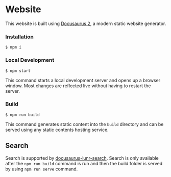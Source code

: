 # Website

This website is built using [Docusaurus 2](https://docusaurus.io/), a modern static website generator.

### Installation

```
$ npm i
```

### Local Development

```
$ npm start
```

This command starts a local development server and opens up a browser window. Most changes are reflected live without having to restart the server.

### Build

```
$ npm run build
```

This command generates static content into the `build` directory and can be served using any static contents hosting service.

## Search

Search is supported by [docusaurus-lunr-search](https://github.com/lelouch77/docusaurus-lunr-search). Search is only available after the `npm run build` command is run and then the build folder is served by using `npm run serve` command.
